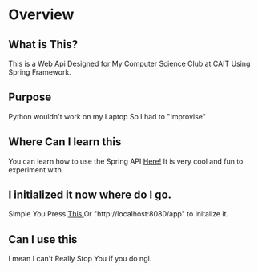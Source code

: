 # Overview

## What is This?
This is a Web Api Designed for My Computer Science Club at CAIT Using Spring Framework.

## Purpose

Python wouldn't work on my Laptop So I had to "Improvise"

## Where Can I learn this

You can learn how to use the Spring API <a href="https://spring.io/guides/gs/rest-service#scratch"> Here!</a> It is very cool and fun to experiment with.

## I initialized it now where do I go.
Simple You Press <a href="http://localhost:8080/app"> This </a> Or "http://localhost:8080/app" to initalize it.

## Can I use this

I mean I can't Really Stop You if you do ngl.